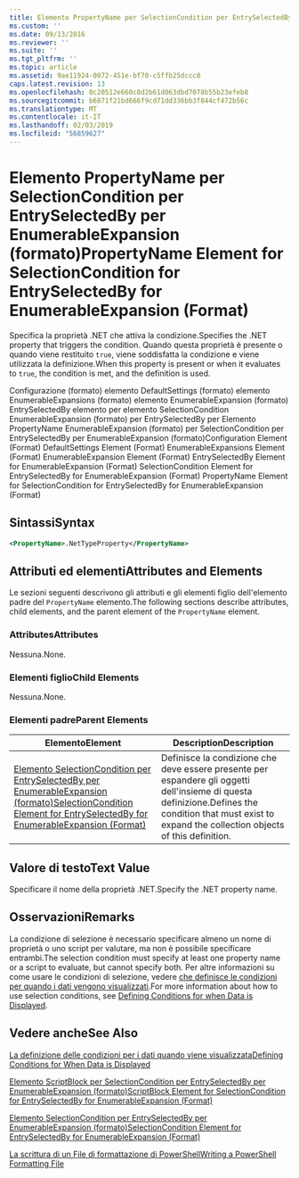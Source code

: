 ```yaml
---
title: Elemento PropertyName per SelectionCondition per EntrySelectedBy per EnumerableExpansion (formato) | Microsoft Docs
ms.custom: ''
ms.date: 09/13/2016
ms.reviewer: ''
ms.suite: ''
ms.tgt_pltfrm: ''
ms.topic: article
ms.assetid: 9ae11924-0072-451e-bf70-c5ffb25dccc0
caps.latest.revision: 13
ms.openlocfilehash: 0c20512e660c8d2b61d063dbd7078b55b23efeb8
ms.sourcegitcommit: b6871f21bd666f9cd71dd336bb3f844cf472b56c
ms.translationtype: MT
ms.contentlocale: it-IT
ms.lasthandoff: 02/03/2019
ms.locfileid: "56859627"
---
```

# <a name="propertyname-element-for-selectioncondition-for-entryselectedby-for-enumerableexpansion-format"></a><span data-ttu-id="e9a9a-102">Elemento PropertyName per SelectionCondition per EntrySelectedBy per EnumerableExpansion (formato)</span><span class="sxs-lookup"><span data-stu-id="e9a9a-102">PropertyName Element for SelectionCondition for EntrySelectedBy for EnumerableExpansion (Format)</span></span>

<span data-ttu-id="e9a9a-103">Specifica la proprietà .NET che attiva la condizione.</span><span class="sxs-lookup"><span data-stu-id="e9a9a-103">Specifies the .NET property that triggers the condition.</span></span> <span data-ttu-id="e9a9a-104">Quando questa proprietà è presente o quando viene restituito `true`, viene soddisfatta la condizione e viene utilizzata la definizione.</span><span class="sxs-lookup"><span data-stu-id="e9a9a-104">When this property is present or when it evaluates to `true`, the condition is met, and the definition is used.</span></span>

<span data-ttu-id="e9a9a-105">Configurazione (formato) elemento DefaultSettings (formato) elemento EnumerableExpansions (formato) elemento EnumerableExpansion (formato) EntrySelectedBy elemento per elemento SelectionCondition EnumerableExpansion (formato) per EntrySelectedBy per Elemento PropertyName EnumerableExpansion (formato) per SelectionCondition per EntrySelectedBy per EnumerableExpansion (formato)</span><span class="sxs-lookup"><span data-stu-id="e9a9a-105">Configuration Element (Format) DefaultSettings Element (Format) EnumerableExpansions Element (Format) EnumerableExpansion Element (Format) EntrySelectedBy Element for EnumerableExpansion (Format) SelectionCondition Element for EntrySelectedBy for EnumerableExpansion (Format) PropertyName Element for SelectionCondition for EntrySelectedBy for EnumerableExpansion (Format)</span></span>

## <a name="syntax"></a><span data-ttu-id="e9a9a-106">Sintassi</span><span class="sxs-lookup"><span data-stu-id="e9a9a-106">Syntax</span></span>

```xml
<PropertyName>.NetTypeProperty</PropertyName>
```

## <a name="attributes-and-elements"></a><span data-ttu-id="e9a9a-107">Attributi ed elementi</span><span class="sxs-lookup"><span data-stu-id="e9a9a-107">Attributes and Elements</span></span>

<span data-ttu-id="e9a9a-108">Le sezioni seguenti descrivono gli attributi e gli elementi figlio dell'elemento padre del `PropertyName` elemento.</span><span class="sxs-lookup"><span data-stu-id="e9a9a-108">The following sections describe attributes, child elements, and the parent element of the `PropertyName` element.</span></span>

### <a name="attributes"></a><span data-ttu-id="e9a9a-109">Attributes</span><span class="sxs-lookup"><span data-stu-id="e9a9a-109">Attributes</span></span>

<span data-ttu-id="e9a9a-110">Nessuna.</span><span class="sxs-lookup"><span data-stu-id="e9a9a-110">None.</span></span>

### <a name="child-elements"></a><span data-ttu-id="e9a9a-111">Elementi figlio</span><span class="sxs-lookup"><span data-stu-id="e9a9a-111">Child Elements</span></span>

<span data-ttu-id="e9a9a-112">Nessuna.</span><span class="sxs-lookup"><span data-stu-id="e9a9a-112">None.</span></span>

### <a name="parent-elements"></a><span data-ttu-id="e9a9a-113">Elementi padre</span><span class="sxs-lookup"><span data-stu-id="e9a9a-113">Parent Elements</span></span>

|<span data-ttu-id="e9a9a-114">Elemento</span><span class="sxs-lookup"><span data-stu-id="e9a9a-114">Element</span></span>|<span data-ttu-id="e9a9a-115">Description</span><span class="sxs-lookup"><span data-stu-id="e9a9a-115">Description</span></span>|
|-------------|-----------------|
|[<span data-ttu-id="e9a9a-116">Elemento SelectionCondition per EntrySelectedBy per EnumerableExpansion (formato)</span><span class="sxs-lookup"><span data-stu-id="e9a9a-116">SelectionCondition Element for EntrySelectedBy for EnumerableExpansion (Format)</span></span>](./selectioncondition-element-for-entryselectedby-for-enumerableexpansion-format.md)|<span data-ttu-id="e9a9a-117">Definisce la condizione che deve essere presente per espandere gli oggetti dell'insieme di questa definizione.</span><span class="sxs-lookup"><span data-stu-id="e9a9a-117">Defines the condition that must exist to expand the collection objects of this definition.</span></span>|

## <a name="text-value"></a><span data-ttu-id="e9a9a-118">Valore di testo</span><span class="sxs-lookup"><span data-stu-id="e9a9a-118">Text Value</span></span>

<span data-ttu-id="e9a9a-119">Specificare il nome della proprietà .NET.</span><span class="sxs-lookup"><span data-stu-id="e9a9a-119">Specify the .NET property name.</span></span>

## <a name="remarks"></a><span data-ttu-id="e9a9a-120">Osservazioni</span><span class="sxs-lookup"><span data-stu-id="e9a9a-120">Remarks</span></span>

<span data-ttu-id="e9a9a-121">La condizione di selezione è necessario specificare almeno un nome di proprietà o uno script per valutare, ma non è possibile specificare entrambi.</span><span class="sxs-lookup"><span data-stu-id="e9a9a-121">The selection condition must specify at least one property name or a script to evaluate, but cannot specify both.</span></span> <span data-ttu-id="e9a9a-122">Per altre informazioni su come usare le condizioni di selezione, vedere [che definisce le condizioni per quando i dati vengono visualizzati](./defining-conditions-for-displaying-data.md).</span><span class="sxs-lookup"><span data-stu-id="e9a9a-122">For more information about how to use selection conditions, see [Defining Conditions for when Data is Displayed](./defining-conditions-for-displaying-data.md).</span></span>

## <a name="see-also"></a><span data-ttu-id="e9a9a-123">Vedere anche</span><span class="sxs-lookup"><span data-stu-id="e9a9a-123">See Also</span></span>

[<span data-ttu-id="e9a9a-124">La definizione delle condizioni per i dati quando viene visualizzata</span><span class="sxs-lookup"><span data-stu-id="e9a9a-124">Defining Conditions for When Data is Displayed</span></span>](./defining-conditions-for-displaying-data.md)

[<span data-ttu-id="e9a9a-125">Elemento ScriptBlock per SelectionCondition per EntrySelectedBy per EnumerableExpansion (formato)</span><span class="sxs-lookup"><span data-stu-id="e9a9a-125">ScriptBlock Element for SelectionCondition for EntrySelectedBy for EnumerableExpansion (Format)</span></span>](./scriptblock-element-for-selectioncondition-for-entryselectedby-for-enumerableexpansion-format.md)

[<span data-ttu-id="e9a9a-126">Elemento SelectionCondition per EntrySelectedBy per EnumerableExpansion (formato)</span><span class="sxs-lookup"><span data-stu-id="e9a9a-126">SelectionCondition Element for EntrySelectedBy for EnumerableExpansion (Format)</span></span>](./selectioncondition-element-for-entryselectedby-for-enumerableexpansion-format.md)

[<span data-ttu-id="e9a9a-127">La scrittura di un File di formattazione di PowerShell</span><span class="sxs-lookup"><span data-stu-id="e9a9a-127">Writing a PowerShell Formatting File</span></span>](./writing-a-powershell-formatting-file.md)

